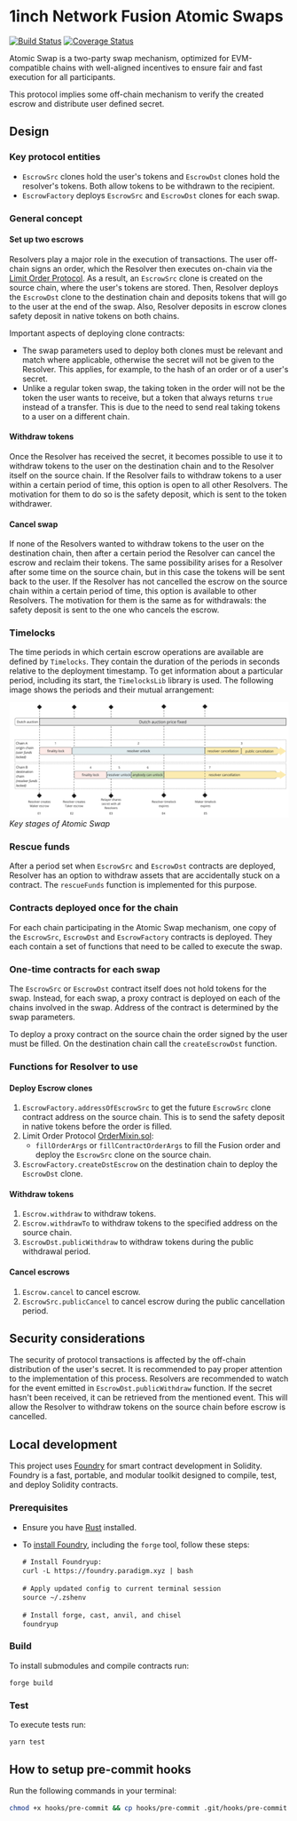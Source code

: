 # 1inch Network Fusion Atomic Swaps

[![Build Status](https://github.com/1inch/cross-chain-swap/workflows/CI/badge.svg)](https://github.com/1inch/cross-chain-swap/actions)
[![Coverage Status](https://codecov.io/gh/1inch/cross-chain-swap/graph/badge.svg?token=gOb8pdfcxg)](https://codecov.io/gh/1inch/cross-chain-swap)

Atomic Swap is a two-party swap mechanism, optimized for EVM-compatible chains with well-aligned incentives to ensure fair and fast execution for all participants.

This protocol implies some off-chain mechanism to verify the created escrow and distribute user defined secret.

## Design
### Key protocol entities
- `EscrowSrc` clones hold the user's tokens and `EscrowDst` clones hold the resolver's tokens. Both allow tokens to be withdrawn to the recipient.
- `EscrowFactory` deploys `EscrowSrc` and `EscrowDst` clones for each swap.

### General concept
#### Set up two escrows
Resolvers play a major role in the execution of transactions. The user off-chain signs an order, which the Resolver then executes on-chain via the [Limit Order Protocol](https://github.com/1inch/limit-order-protocol). As a result, an `EscrowSrc` clone is created on the source chain, where the user's tokens are stored. Then, Resolver deploys the `EscrowDst` clone to the destination chain and deposits tokens that will go to the user at the end of the swap. Also, Resolver deposits in escrow clones safety deposit in native tokens on both chains.

Important aspects of deploying clone contracts:
- The swap parameters used to deploy both clones must be relevant and match where applicable, otherwise the secret will not be given to the Resolver. This applies, for example, to the hash of an order or of a user's secret.
- Unlike a regular token swap, the taking token in the order will not be the token the user wants to receive, but a token that always returns `true` instead of a transfer. This is due to the need to send real taking tokens to a user on a different chain.

#### Withdraw tokens
Once the Resolver has received the secret, it becomes possible to use it to withdraw tokens to the user on the destination chain and to the Resolver itself on the source chain. If the Resolver fails to withdraw tokens to a user within a certain period of time, this option is open to all other Resolvers. The motivation for them to do so is the safety deposit, which is sent to the token withdrawer.

#### Cancel swap
If none of the Resolvers wanted to withdraw tokens to the user on the destination chain, then after a certain period the Resolver can cancel the escrow and reclaim their tokens. The same possibility arises for a Resolver after some time on the source chain, but in this case the tokens will be sent back to the user. If the Resolver has not cancelled the escrow on the source chain within a certain period of time, this option is available to other Resolvers. The motivation for them is the same as for withdrawals: the safety deposit is sent to the one who cancels the escrow.

### Timelocks
The time periods in which certain escrow operations are available are defined by `Timelocks`. They contain the duration of the periods in seconds relative to the deployment timestamp. To get information about a particular period, including its start, the `TimelocksLib` library is used. The following image shows the periods and their mutual arrangement:

![Timelocks](timelocks.png)
*Key stages of Atomic Swap*

### Rescue funds
After a period set when `EscrowSrc` and `EscrowDst` contracts are deployed, Resolver has an option to withdraw assets that are accidentally stuck on a contract. The `rescueFunds` function is implemented for this purpose.

### Contracts deployed once for the chain
For each chain participating in the Atomic Swap mechanism, one copy of the `EscrowSrc`, `EscrowDst` and `EscrowFactory` contracts is deployed. They each contain a set of functions that need to be called to execute the swap.

### One-time contracts for each swap
The `EscrowSrc` or `EscrowDst` contract itself does not hold tokens for the swap. Instead, for each swap, a proxy contract is deployed on each of the chains involved in the swap. Address of the contract is determined by the swap parameters.

To deploy a proxy contract on the source chain the order signed by the user must be filled. On the destination chain call the `createEscrowDst` function.

### Functions for Resolver to use
#### Deploy Escrow clones
1. `EscrowFactory.addressOfEscrowSrc` to get the future `EscrowSrc` clone contract address on the source chain. This is to send the safety deposit in native tokens before the order is filled.
2. Limit Order Protocol [OrderMixin.sol](https://github.com/1inch/limit-order-protocol/blob/master/contracts/OrderMixin.sol):
    - `fillOrderArgs` or `fillContractOrderArgs` to fill the Fusion order and deploy the `EscrowSrc` clone on the source chain.
3. `EscrowFactory.createDstEscrow` on the destination chain to deploy the `EscrowDst` clone.

#### Withdraw tokens
1. `Escrow.withdraw` to withdraw tokens.
2. `Escrow.withdrawTo` to withdraw tokens to the specified address on the source chain.
3. `EscrowDst.publicWithdraw` to withdraw tokens during the public withdrawal period.


#### Cancel escrows
1. `Escrow.cancel` to cancel escrow.
2. `EscrowSrc.publicCancel` to cancel escrow during the public cancellation period.

## Security considerations
The security of protocol transactions is affected by the off-chain distribution of the user's secret. It is recommended to pay proper attention to the implementation of this process.
Resolvers are recommended to watch for the event emitted in `EscrowDst.publicWithdraw` function. If the secret hasn't been received, it can be retrieved from the mentioned event. This will allow the Resolver to withdraw tokens on the source chain before escrow is cancelled.

## Local development

This project uses [Foundry](https://github.com/foundry-rs/foundry) for smart contract development in Solidity. Foundry is a fast, portable, and modular toolkit designed to compile, test, and deploy Solidity contracts.

### Prerequisites

- Ensure you have [Rust](https://www.rust-lang.org/tools/install) installed.
- To [install Foundry](https://book.getfoundry.sh/getting-started/installation), including the `forge` tool, follow these steps:

  ``` shell
  # Install Foundryup:
  curl -L https://foundry.paradigm.xyz | bash
  
  # Apply updated config to current terminal session
  source ~/.zshenv
  
  # Install forge, cast, anvil, and chisel
  foundryup
  ```

### Build

To install submodules and compile contracts run:

``` shell
forge build
```

### Test

To execute tests run:

``` shell
yarn test
```

## How to setup pre-commit hooks

Run the following commands in your terminal:
```bash
chmod +x hooks/pre-commit && cp hooks/pre-commit .git/hooks/pre-commit
```
